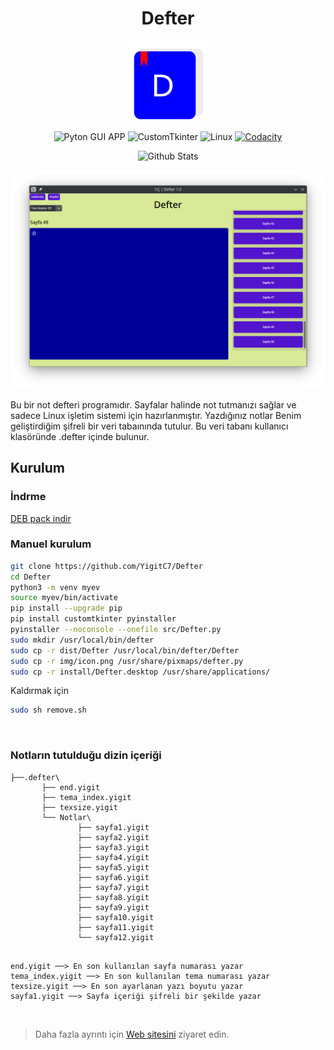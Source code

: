 

<div align="center">
	
# Defter
<img src="img/icon.png" alt="logo" width="128"/>

![Pyton GUI APP](https://img.shields.io/badge/Python-3776AB?logo=python&logoColor=white&style=for-the-badge)
![CustomTkinter](https://img.shields.io/badge/CustomTkinter-1a1a1a?style=for-the-badge&logo=python&logoColor=white)
![Linux](https://img.shields.io/badge/Linux-1e1e1e?logo=linux&logoColor=white&style=for-the-badge)
[![Codacity](https://img.shields.io/codacy/grade/bb3500c728344ef898cb6c66bc356f00?logo=codacy&logoColor=white&style=for-the-badge)](https://app.codacy.com/gh/YigitC7/Defter)

  <a>
    <img src="https://github.com/SabanGnc/SabanGnc/assets/139702707/cc75e47a-eda0-498f-bc38-1a9a3e6ea37c" alt="Github Stats" width="1200">
  </a>
  
</div>


![resim](img.png)

Bu bir not defteri programıdır. Sayfalar halinde not tutmanızı sağlar ve sadece Linux işletim sistemi için hazırlanmıştır. Yazdığınız notlar Benim geliştirdiğim şifreli bir veri tabaınında tutulur. Bu veri tabanı kullanıcı klasöründe .defter içinde bulunur.

## Kurulum

### İndrme
<a href="https://github.com/YigitC7/Defter/releases/download/6.0/Defter-6.0.deb">DEB pack indir</a>

### Manuel kurulum
```bash	
git clone https://github.com/YigitC7/Defter
cd Defter
python3 -m venv myev
source myev/bin/activate
pip install --upgrade pip
pip install customtkinter pyinstaller
pyinstaller --noconsole --onefile src/Defter.py
sudo mkdir /usr/local/bin/defter
sudo cp -r dist/Defter /usr/local/bin/defter/Defter
sudo cp -r img/icon.png /usr/share/pixmaps/defter.py
sudo cp -r install/Defter.desktop /usr/share/applications/
```
<p>Kaldırmak için</p>

```bash
sudo sh remove.sh
```

<br>

### Notların tutulduğu dizin içeriği

```
├──.defter\
       ├── end.yigit 
       ├── tema_index.yigit
       ├── texsize.yigit
       └── Notlar\
               ├── sayfa1.yigit
               ├── sayfa2.yigit
               ├── sayfa3.yigit
               ├── sayfa4.yigit
               ├── sayfa5.yigit
               ├── sayfa6.yigit
               ├── sayfa7.yigit
               ├── sayfa8.yigit
               ├── sayfa9.yigit
               ├── sayfa10.yigit
               ├── sayfa11.yigit
               └── sayfa12.yigit

```
```

end.yigit ──> En son kullanılan sayfa numarası yazar
tema_index.yigit ──> En son kullanılan tema numarası yazar
texsize.yigit ──> En son ayarlanan yazı boyutu yazar
sayfa1.yigit ──> Sayfa içeriği şifreli bir şekilde yazar

```
<br>

>Daha fazla ayrıntı için <a href="https://defter.netlify.app/">Web sitesini</a> ziyaret edin.
